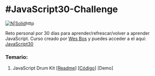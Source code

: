# #JavaScript30-Challenge

[![N|Solid](https://res.cloudinary.com/moopixel/image/upload/v1537325341/Personal/JavaScript30/Screenshot_3.jpg)](https://javascript30.com/)http

Reto personal por 30 días para aprender/refrescar/volver a aprender JavaScript. Curso creado por [Wes Bos](https://github.com/wesbos) y puedes acceder a el aquí: [JavaScript30](https://javascript30.com/)

### Temario:

1. JavaScript Drum Kit [[Readme](https://github.com/yamirminaya/JavaScript30/blob/master/01%20-%20JavaScript%20Drum%20Kit/README.md)] [[Código](https://github.com/yamirminaya/JavaScript30/tree/master/01%20-%20JavaScript%20Drum%20Kit)] [Demo]
